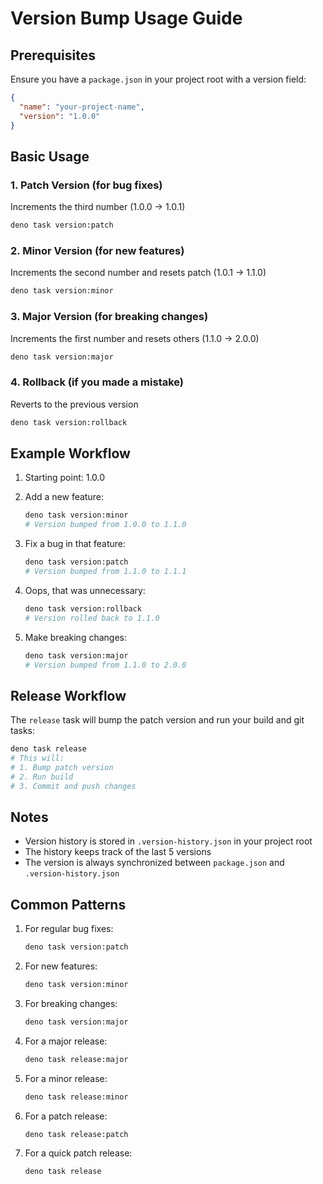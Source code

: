 # Version Bump Usage Guide

## Prerequisites
Ensure you have a `package.json` in your project root with a version field:
```json
{
  "name": "your-project-name",
  "version": "1.0.0"
}
```

## Basic Usage

### 1. Patch Version (for bug fixes)
Increments the third number (1.0.0 -> 1.0.1)
```bash
deno task version:patch
```

### 2. Minor Version (for new features)
Increments the second number and resets patch (1.0.1 -> 1.1.0)
```bash
deno task version:minor
```

### 3. Major Version (for breaking changes)
Increments the first number and resets others (1.1.0 -> 2.0.0)
```bash
deno task version:major
```

### 4. Rollback (if you made a mistake)
Reverts to the previous version
```bash
deno task version:rollback
```

## Example Workflow

1. Starting point: 1.0.0

2. Add a new feature:
   ```bash
   deno task version:minor
   # Version bumped from 1.0.0 to 1.1.0
   ```

3. Fix a bug in that feature:
   ```bash
   deno task version:patch
   # Version bumped from 1.1.0 to 1.1.1
   ```

4. Oops, that was unnecessary:
   ```bash
   deno task version:rollback
   # Version rolled back to 1.1.0
   ```

5. Make breaking changes:
   ```bash
   deno task version:major
   # Version bumped from 1.1.0 to 2.0.0
   ```

## Release Workflow
The `release` task will bump the patch version and run your build and git tasks:
```bash
deno task release
# This will:
# 1. Bump patch version
# 2. Run build
# 3. Commit and push changes
```

## Notes
- Version history is stored in `.version-history.json` in your project root
- The history keeps track of the last 5 versions
- The version is always synchronized between `package.json` and `.version-history.json`

## Common Patterns

1. For regular bug fixes:
   ```bash
   deno task version:patch
   ```

2. For new features:
   ```bash
   deno task version:minor
   ```

3. For breaking changes:
   ```bash
   deno task version:major
   ```

4. For a major release:
   ```bash
   deno task release:major
   ```
   
5. For a minor release:
   ```bash
   deno task release:minor
   ```
   
6. For a patch release:
   ```bash
   deno task release:patch
   ```
   
7. For a quick patch release:
   ```bash
   deno task release
   ```
